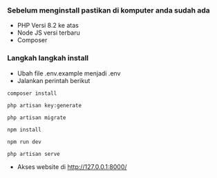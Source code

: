 <h3>Sebelum menginstall pastikan di komputer anda sudah ada </h3>

- PHP Versi 8.2 ke atas
- Node JS versi terbaru
- Composer


<h3>Langkah langkah install</h3>

- Ubah file .env.example menjadi .env
- Jalankan perintah berikut

```
composer install

php artisan key:generate

php artisan migrate

npm install

npm run dev

php artisan serve
```
- Akses website di
<a href="[https://readme.com/](http://127.0.0.1:8000/)" target="_blank">http://127.0.0.1:8000/</a>

